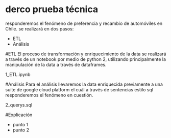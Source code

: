 # derco prueba técnica
responderemos el fenómeno de preferencia y recambio de automóviles en Chile.
se realizará en dos pasos:
* ETL
* Análisis

#ETL
El proceso de transformación y enriquecimiento de la data se realizará
a través de un notebook por medio de python 2, utilizando principalmente
la manipulación de la data a través de dataframes.

1_ETL.ipynb

#Análisis
Para el análisis llevaremos la data enriquecida previamente a una suite
de google cloud platform el cuál a través de sentencias estilo sql 
responderemos el fenómeno en cuestión.

2_querys.sql

#Explicación
* punto 1
* punto 2